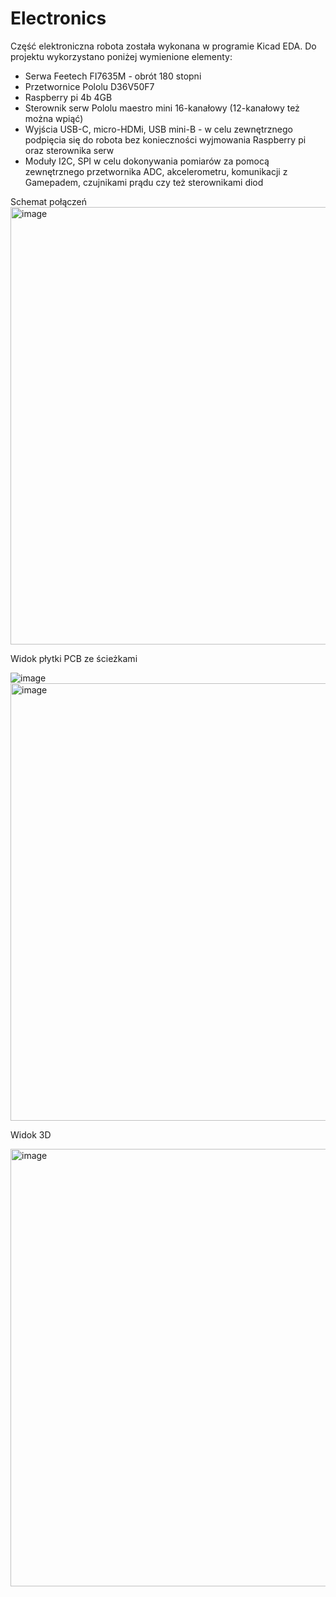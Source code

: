# Electronics

Część elektroniczna robota została wykonana w programie Kicad EDA. Do projektu wykorzystano poniżej wymienione elementy:
* Serwa Feetech FI7635M - obrót 180 stopni
* Przetwornice Pololu D36V50F7
* Raspberry pi 4b 4GB
* Sterownik serw Pololu maestro mini 16-kanałowy (12-kanałowy też można wpiąć)
* Wyjścia USB-C, micro-HDMi, USB mini-B - w celu zewnętrznego podpięcia się do robota bez konieczności wyjmowania Raspberry pi oraz sterownika serw
* Moduły I2C, SPI w celu dokonywania pomiarów za pomocą zewnętrznego przetwornika ADC, akcelerometru, komunikacji z Gamepadem, czujnikami prądu czy też sterownikami diod

Schemat połączeń
<img src="https://github.com/user-attachments/assets/063503c5-6eaf-4b9f-b111-076c10091137" width="700" alt="image">

Widok płytki PCB ze ścieżkami

![image]()
<img src="https://github.com/user-attachments/assets/a7eec8a2-031b-4ca0-948b-49a6f5cfb982" width="700" alt="image">

Widok 3D

<img src="https://github.com/user-attachments/assets/0b16ec17-e14e-4dbf-96d8-df1000f2d60c" width="700" alt="image">
